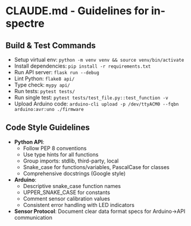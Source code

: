 # CLAUDE.md - Guidelines for in-spectre

## Build & Test Commands
- Setup virtual env: `python -m venv venv && source venv/bin/activate`
- Install dependencies: `pip install -r requirements.txt`
- Run API server: `flask run --debug`
- Lint Python: `flake8 api/`
- Type check: `mypy api/`
- Run tests: `pytest tests/`
- Run single test: `pytest tests/test_file.py::test_function -v`
- Upload Arduino code: `arduino-cli upload -p /dev/ttyACM0 --fqbn arduino:avr:uno ./firmware`

## Code Style Guidelines
- **Python API**:
  - Follow PEP 8 conventions
  - Use type hints for all functions
  - Group imports: stdlib, third-party, local
  - Snake_case for functions/variables, PascalCase for classes
  - Comprehensive docstrings (Google style)
- **Arduino**:
  - Descriptive snake_case function names
  - UPPER_SNAKE_CASE for constants
  - Comment sensor calibration values
  - Consistent error handling with LED indicators
- **Sensor Protocol**: Document clear data format specs for Arduino→API communication
